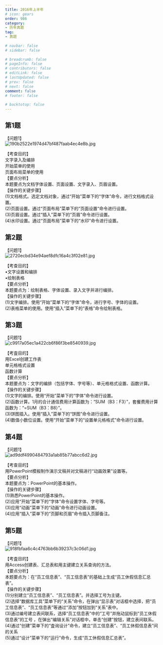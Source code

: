 ```yaml
---  
title: 2016年上半年  
# icon: gears  
order: 986  
category:  
- 历年真题  
tag:  
- 真题  
  
# navbar: false  
# sidebar: false  
  
# breadcrumb: false  
# pageInfo: false  
# contributors: false  
# editLink: false  
# lastUpdated: false  
# prev: false  
# next: false  
comment: false  
# footer: false  
  
# backtotop: false  
---  
```

## 第1题 ##

【问题1】  
![190b2522e1974d47bf487faab4ec4e8b.jpg][]  
  
【考查目的】  
文字录入及编排  
开始菜单的使用  
页面布局菜单的使用  
【要点分析】  
本题要点为文档字体设置、页面设置、文字录入、页眉设置。  
【操作的关键步骤】  
(1)文档格式。选定文档对象，通过“开始”菜单下的“字体”命令，进行文档格式设置。  
(2)页面设置。通过“页面布局”菜单下的“页面设置“命令进行设置。  
(3)页眉设置。通过“插入”菜单下的“页眉”命令进行设置。  
(4)水印设置。通过“页面布局”菜单下的“水印”命令进行设置。  


## 第2题 ##

【问题1】  
![2720ecbd34e94aef8dfc16a4c3f02e81.jpg][]  
  
【考查目的】  
•文字设置和编排  
•绘制表格  
【要点分析】  
本题要点为：绘制表格、字体设置、录入文字并进行编排。  
【操作的关键步骤】  
(1)文字编排。使用“开始”菜单下的“字体”命令，进行字号、字体的设置。  
(2)表格菜单的使用。使用“插入”菜单下的“表格”命令绘制表格。  
  


## 第3题 ##

【问题1】  
![c9917a05ec1a422cb6f86f3be8540939.jpg][]  
  
【考査目的】  
用Excel创建工作表  
单元格格式设置  
函数计算  
【要点分析】  
本题要点为：文字的编排（包括字体、字号等）、单元格格式设置、函数计算。  
【操作的关键步骤】  
(1)文字的编排。使用“开始”菜单下的“字体”命令进行设置。  
(2)函数计算。1月的合计通信费用计算函数为：“SUM（B3：F3）”，套餐费用计算函数为：“=SUM（B3：B8）”。  
(3)饼图插入。使用“插入”菜单下的“饼图”命令进行设置。  
(4)数值小数位设置。使用“开始”菜单下的“设置单元格格式”命令进行设置。  


## 第4题 ##

【问题1】  
![ad9ddf4990484793a1ab85b77abcc6d2.jpg][]  
  
【考查目的】  
用PowerPoint模板制作演示文稿并对文稿进行“动画效果”设置等。  
【要点分析】  
本题要点为：PowerPoint的基本操作。  
【操作的关键步骤】  
(1)熟悉PowerPoint的基本操作。  
(2)应用“开始”菜单下的“字体”命令设置字体、字号等。  
(3)应用“动画”菜单下的“动画”命令进行动画设置。  
(4)应用“插入”菜单下的“页脚和页眉”命令插入页脚备注。  


## 第5题 ##

【问题1】  
![918fbfaa6c4c4763bb6b39237c3c06d1.jpg][]  
  
【考査目的】  
用Access创建表、汇总表和用主键建立关系查询的方法。  
【要点分析】  
本题要点为：在“员工信息表”、“员工信息表”的基础上生成“员工休假信息汇总表”。  
【操作的关键步骤】  
(1)分别建立“员工信息表”、“员工信息表”。并选择工号为主键。  
(2)选择“数据库工具”菜单下的“关系”命令，在弹出“显示表”对话框中选择，把“员工信息表”、“员工信息表”等通过“添加”按钮加到“关系”表中。  
(3)通过编号建立表间联系，选择“员工信息表”中的“工号”并拖动鼠标到“员工休假信息表”的工号 ，在弹出“编辑关系”对话框中，单击“创建”按钮，建立表间联系。  
(4)通过“创建”菜单下的“査询设计”命令，建立“员工信息表”、“员工休假信息表”间的关系  
(5)通过“设计”菜单下的“运行”命令，生成“员工休假信息汇总表”。  



[190b2522e1974d47bf487faab4ec4e8b.jpg]: https://www.xkxxkx.cn/file/exam/software/信息处理技术员/案例/第1题/190b2522e1974d47bf487faab4ec4e8b.jpg
[2720ecbd34e94aef8dfc16a4c3f02e81.jpg]: https://www.xkxxkx.cn/file/exam/software/信息处理技术员/案例/第2题/2720ecbd34e94aef8dfc16a4c3f02e81.jpg
[c9917a05ec1a422cb6f86f3be8540939.jpg]: https://www.xkxxkx.cn/file/exam/software/信息处理技术员/案例/第3题/c9917a05ec1a422cb6f86f3be8540939.jpg
[ad9ddf4990484793a1ab85b77abcc6d2.jpg]: https://www.xkxxkx.cn/file/exam/software/信息处理技术员/案例/第4题/ad9ddf4990484793a1ab85b77abcc6d2.jpg
[918fbfaa6c4c4763bb6b39237c3c06d1.jpg]: https://www.xkxxkx.cn/file/exam/software/信息处理技术员/案例/第5题/918fbfaa6c4c4763bb6b39237c3c06d1.jpg
